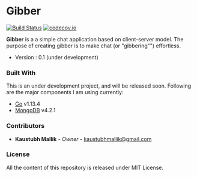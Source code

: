 # Gibber
[![Build Status](https://travis-ci.com/kaustubhmallik/gibber.png?branch=master)](https://travis-ci.com/kaustubhmallik/gibber)
[![codecov.io](https://img.shields.io/codecov/c/github/kaustubhmallik/gibber/master)](https://codecov.io/gh/kaustubhmallik/gibber/branch/master)

**Gibber** is a a simple chat application based on client-server model. The purpose of creating gibber is to make 
chat (or "gibbering"") effortless.

* Version : 0.1 (under development)


### Built With

This is an under development project, and will be released soon. Following are the major components I am using currently: 
* [Go](https://golang.org/) v1.13.4 
* [MongoDB](https://docs.mongodb.com/manual/release-notes/4.2/#release-notes-for-mongodb-4-2) v4.2.1


### Contributors

* **Kaustubh Mallik** - *Owner* - kaustubhmallik@gmail.com


### License

All the content of this repository is released under MIT License.